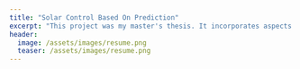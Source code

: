 ```yaml
---
title: "Solar Control Based On Prediction"
excerpt: "This project was my master's thesis. It incorporates aspects of both control and machine learning."
header:
  image: /assets/images/resume.png
  teaser: /assets/images/resume.png
---
```

